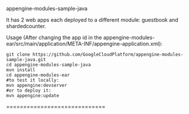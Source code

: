appengine-modules-sample-java


It has 2 web apps each deployed to a different module: guestbook and shardedcounter.

Usage (After changing the app id in the appengine-modules-ear/src/main/application/META-INF/appengine-application.xml):

    git clone https://github.com/GoogleCloudPlatform/appengine-modules-sample-java.git
    cd appengine-modules-sample-java
    mvn install
    cd appengine-modules-ear
    #to test it locally:
    mvn appengine:devserver
    #or to deploy it:
    mvn appengine:update

=============================
